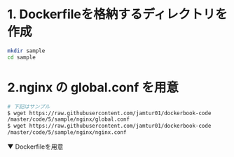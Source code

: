 # 1. Dockerfileを格納するディレクトリを作成
```sh
mkdir sample
cd sample
```
# 2.nginx の global.conf を用意
```sh
# 下記はサンプル
$ wget https://raw.githubusercontent.com/jamtur01/dockerbook-code
/master/code/5/sample/nginx/global.conf
$ wget https://raw.githubusercontent.com/jamtur01/dockerbook-code
/master/code/5/sample/nginx/nginx.conf
```

▼ Dockerfileを用意
